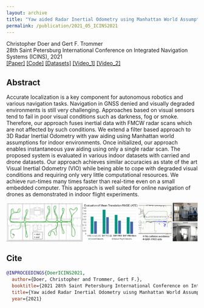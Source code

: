 ```yaml
---
layout: archive
title: "Yaw aided Radar Inertial Odometry using Manhattan World Assumptions"
permalink: /publication/2021_05_ICINS2021
---
```


Christopher Doer and Gert F. Trommer   
28th Saint Petersburg International Conference on Integrated Navigation Systems (ICINS), 2021     
[[Paper]](https://bwsyncandshare.kit.edu/s/mG9Bp2c8B5WagSH) 
[[Code]](https://github.com/christopherdoer/rio) 
[[Datasets]](../_datasets/icins_2021_radar_inertial_odometry.md)
[[Video_1]](https://www.youtube.com/watch?v=EIcBMo1sM_g) 
[[Video_2]](https://www.youtube.com/watch?v=KhWPqMC6gSE)

## Abstract 
Accurate localization is a key component for autonomous robotics and various navigation tasks. 
Navigation in GNSS denied and visually degraded environments is still very challenging.
Approaches based on visual sensors tend to fail in poor visual conditions such as darkness, fog or smoke.
Therefore, our approach fuses inertial data with FMCW radar scans which are not affected by such conditions.
We extend a filter based approach to 3D Radar Inertial Odometry with yaw aiding using Manhattan world assumptions for indoor environments. 
Once initialized, our approach enables instantaneous yaw aiding using only a single radar scan.
The proposed system is evaluated in various indoor datasets with carried and drone datasets.
Our approach achieves similar accuracies as state of the art Visual Inertial Odometry (VIO) while being able to cope with degraded visual conditions and requiring only very little computational resources. 
We achieve run-times many times faster than real-time even on a small embedded computer.
This approach is well suited for online navigation of drones as demonstrated in indoor flight experiments.

![image](../images/publications/teaaser_icins2021_3.jpg) 

## Cite
~~~bibtex
@INPROCEEDINGS{DoerICINS2021,
  author={Doer, Christopher and Trommer, Gert F.},
  booktitle={2021 28th Saint Petersburg International Conference on Integrated Navigation Systems (ICINS)}, 
  title={Yaw aided Radar Inertial Odometry uisng Manhattan World Assumptions}, 
  year={2021}
~~~